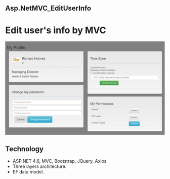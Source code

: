 Asp.NetMVC_EditUserInfo
-----------------------
Edit user's info by MVC
=======================

![](https://github.com/fishinsea2014/Asp.NetMVC_EditUserInfo/blob/master/ScreenShots/MyProfile.jpg)

Technology
----------
- ASP.NET 4.6, MVC, Bootstrap, JQuery, Axios
- Three layers architecture.
- EF data model.

